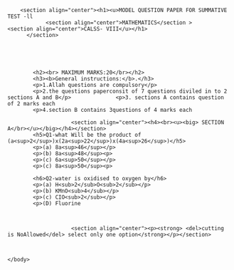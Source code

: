 <!DOCTYPE html>
<html><!DOCTYPE html>
<html>
	<head>
		<title>MODEL QUESTION PAPER FOR SU1MMATIVE TEST -ll 													MATHEMATICS								CALSS- Vlll							</title>
	</head>
	<body >

		<section align="center"><h1><u>MODEL QUESTION PAPER FOR SUMMATIVE TEST -ll
				<section align="center">MATHEMATICS</section >			<section align="center">CALSS- VIII</u></h1>
	      </section>
				
				
				
			
			
			<h2><br> MAXIMUM MARKS:20</br></h2>
			<h3><b>General instructions:</b>.</h3>
			<p>1.Allah questions are compulsory</p>
			<p>2.the questions paperconsit of 7 questions diviled in to 2 sections A and B</p>				<p>3. sections A contains question of 2 marks each
			<p>4.section B contains 3questions of 4 marks each
			
						<section align="center"><h4><br><u><big> SECTION A</br></u></big></h4></section>
			<h5>Q1-what Will be the product of (a<sup>2</sup>)x(2a<sup>22</sup>)x(4a<sup>26</sup>)</h5>
			<p>(a) 8a<sup>46</sup></p>
			<p>(b) 8a<sup>48</sup><p>
			<p>(c) 6a<sup>50</sup></p>
			<p>(c) 8a<sup>50</sup><p>
			
			<h6>Q2-water is oxidised to oxygen by</h6>
			<p>(a) H<sub>2</sub>O<sub>2</sub></p>
			<p>(b) KMnO<sub>4</sub></p>
			<p>(c) CIO<sub>2</sub></p>
			<p>(D) Fluorine
			
			
			
						<section align="center"><p><strong> <del>cutting is NoAllowed</del> select only one option</strong></p></section>
			
			

	</body>
</html>
	
